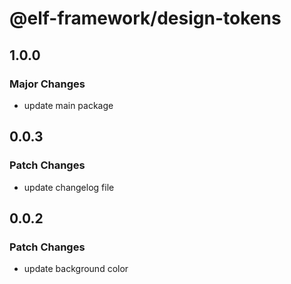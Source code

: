 # @elf-framework/design-tokens

## 1.0.0

### Major Changes

- update main package

## 0.0.3

### Patch Changes

- update changelog file

## 0.0.2

### Patch Changes

- update background color
